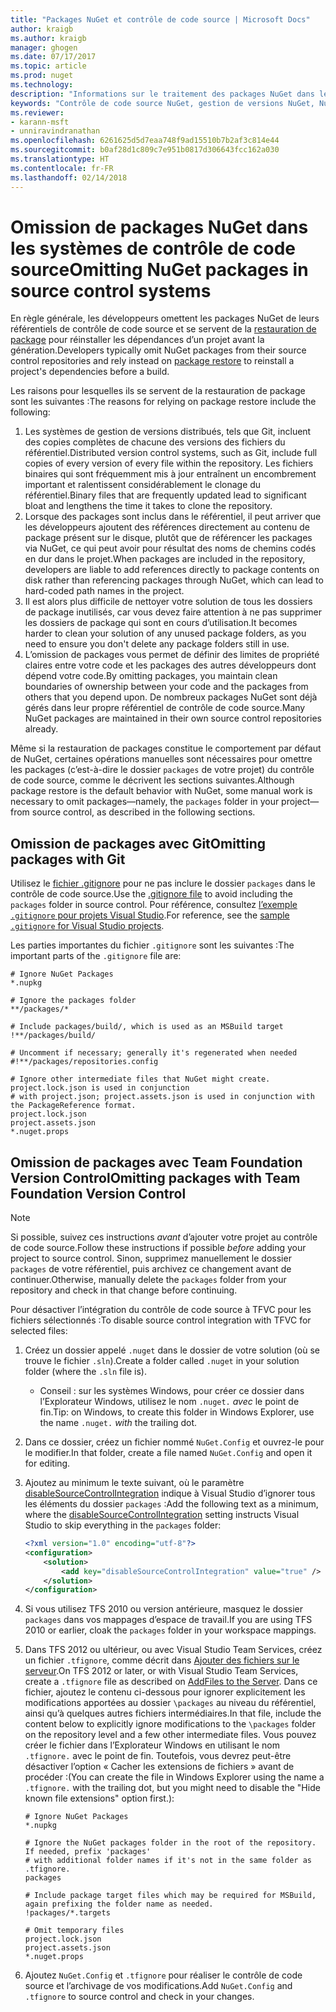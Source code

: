 ```yaml
---
title: "Packages NuGet et contrôle de code source | Microsoft Docs"
author: kraigb
ms.author: kraigb
manager: ghogen
ms.date: 07/17/2017
ms.topic: article
ms.prod: nuget
ms.technology: 
description: "Informations sur le traitement des packages NuGet dans les systèmes de contrôle de code source et de gestion de versions, et sur l’omission de packages avec git et TFVC."
keywords: "Contrôle de code source NuGet, gestion de versions NuGet, NuGet et git, NuGet et TFS, NuGet et TFVC, omission de packages, référentiels de contrôle de code source, référentiels de gestion de versions"
ms.reviewer:
- karann-msft
- unniravindranathan
ms.openlocfilehash: 6261625d5d7eaa748f9ad15510b7b2af3c814e44
ms.sourcegitcommit: b0af28d1c809c7e951b0817d306643fcc162a030
ms.translationtype: HT
ms.contentlocale: fr-FR
ms.lasthandoff: 02/14/2018
---
```

# <a name="omitting-nuget-packages-in-source-control-systems"></a><span data-ttu-id="47300-104">Omission de packages NuGet dans les systèmes de contrôle de code source</span><span class="sxs-lookup"><span data-stu-id="47300-104">Omitting NuGet packages in source control systems</span></span>

<span data-ttu-id="47300-105">En règle générale, les développeurs omettent les packages NuGet de leurs référentiels de contrôle de code source et se servent de la [restauration de package](../consume-packages/package-restore.md) pour réinstaller les dépendances d’un projet avant la génération.</span><span class="sxs-lookup"><span data-stu-id="47300-105">Developers typically omit NuGet packages from their source control repositories and rely instead on [package restore](../consume-packages/package-restore.md) to reinstall a project's dependencies before a build.</span></span>

<span data-ttu-id="47300-106">Les raisons pour lesquelles ils se servent de la restauration de package sont les suivantes :</span><span class="sxs-lookup"><span data-stu-id="47300-106">The reasons for relying on package restore include the following:</span></span>

1. <span data-ttu-id="47300-107">Les systèmes de gestion de versions distribués, tels que Git, incluent des copies complètes de chacune des versions des fichiers du référentiel.</span><span class="sxs-lookup"><span data-stu-id="47300-107">Distributed version control systems, such as Git, include full copies of every version of every file within the repository.</span></span> <span data-ttu-id="47300-108">Les fichiers binaires qui sont fréquemment mis à jour entraînent un encombrement important et ralentissent considérablement le clonage du référentiel.</span><span class="sxs-lookup"><span data-stu-id="47300-108">Binary files that are frequently updated lead to significant bloat and lengthens the time it takes to clone the repository.</span></span>
1. <span data-ttu-id="47300-109">Lorsque des packages sont inclus dans le référentiel, il peut arriver que les développeurs ajoutent des références directement au contenu de package présent sur le disque, plutôt que de référencer les packages via NuGet, ce qui peut avoir pour résultat des noms de chemins codés en dur dans le projet.</span><span class="sxs-lookup"><span data-stu-id="47300-109">When packages are included in the repository, developers are liable to add references directly to package contents on disk rather than referencing packages through NuGet, which can lead to hard-coded path names in the project.</span></span>
1. <span data-ttu-id="47300-110">Il est alors plus difficile de nettoyer votre solution de tous les dossiers de package inutilisés, car vous devez faire attention à ne pas supprimer les dossiers de package qui sont en cours d’utilisation.</span><span class="sxs-lookup"><span data-stu-id="47300-110">It becomes harder to clean your solution of any unused package folders, as you need to ensure you don't delete any package folders still in use.</span></span>
1. <span data-ttu-id="47300-111">L’omission de packages vous permet de définir des limites de propriété claires entre votre code et les packages des autres développeurs dont dépend votre code.</span><span class="sxs-lookup"><span data-stu-id="47300-111">By omitting packages, you maintain clean boundaries of ownership between your code and the packages from others that you depend upon.</span></span> <span data-ttu-id="47300-112">De nombreux packages NuGet sont déjà gérés dans leur propre référentiel de contrôle de code source.</span><span class="sxs-lookup"><span data-stu-id="47300-112">Many NuGet packages are maintained in their own source control repositories already.</span></span>

<span data-ttu-id="47300-113">Même si la restauration de packages constitue le comportement par défaut de NuGet, certaines opérations manuelles sont nécessaires pour omettre les packages (c’est-à-dire le dossier `packages` de votre projet) du contrôle de code source, comme le décrivent les sections suivantes.</span><span class="sxs-lookup"><span data-stu-id="47300-113">Although package restore is the default behavior with NuGet, some manual work is necessary to omit packages&mdash;namely, the `packages` folder in your project&mdash;from source control, as described in the following sections.</span></span>

## <a name="omitting-packages-with-git"></a><span data-ttu-id="47300-114">Omission de packages avec Git</span><span class="sxs-lookup"><span data-stu-id="47300-114">Omitting packages with Git</span></span>

<span data-ttu-id="47300-115">Utilisez le [fichier .gitignore](https://git-scm.com/docs/gitignore) pour ne pas inclure le dossier `packages` dans le contrôle de code source.</span><span class="sxs-lookup"><span data-stu-id="47300-115">Use the [.gitignore file](https://git-scm.com/docs/gitignore) to avoid including the `packages` folder in source control.</span></span> <span data-ttu-id="47300-116">Pour référence, consultez [l’exemple `.gitignore` pour projets Visual Studio](https://github.com/github/gitignore/blob/master/VisualStudio.gitignore).</span><span class="sxs-lookup"><span data-stu-id="47300-116">For reference, see the [sample `.gitignore` for Visual Studio projects](https://github.com/github/gitignore/blob/master/VisualStudio.gitignore).</span></span>

<span data-ttu-id="47300-117">Les parties importantes du fichier `.gitignore` sont les suivantes :</span><span class="sxs-lookup"><span data-stu-id="47300-117">The important parts of the `.gitignore` file are:</span></span>

```gitignore
# Ignore NuGet Packages
*.nupkg

# Ignore the packages folder
**/packages/*

# Include packages/build/, which is used as an MSBuild target
!**/packages/build/

# Uncomment if necessary; generally it's regenerated when needed
#!**/packages/repositories.config

# Ignore other intermediate files that NuGet might create. project.lock.json is used in conjunction
# with project.json; project.assets.json is used in conjunction with the PackageReference format.
project.lock.json
project.assets.json
*.nuget.props
```

## <a name="omitting-packages-with-team-foundation-version-control"></a><span data-ttu-id="47300-118">Omission de packages avec Team Foundation Version Control</span><span class="sxs-lookup"><span data-stu-id="47300-118">Omitting packages with Team Foundation Version Control</span></span>

> [!Note]
> <span data-ttu-id="47300-119">Si possible, suivez ces instructions *avant* d’ajouter votre projet au contrôle de code source.</span><span class="sxs-lookup"><span data-stu-id="47300-119">Follow these instructions if possible *before* adding your project to source control.</span></span> <span data-ttu-id="47300-120">Sinon, supprimez manuellement le dossier `packages` de votre référentiel, puis archivez ce changement avant de continuer.</span><span class="sxs-lookup"><span data-stu-id="47300-120">Otherwise, manually delete the `packages` folder from your repository and check in that change before continuing.</span></span>

<span data-ttu-id="47300-121">Pour désactiver l’intégration du contrôle de code source à TFVC pour les fichiers sélectionnés :</span><span class="sxs-lookup"><span data-stu-id="47300-121">To disable source control integration with TFVC for selected files:</span></span>

1. <span data-ttu-id="47300-122">Créez un dossier appelé `.nuget` dans le dossier de votre solution (où se trouve le fichier `.sln`).</span><span class="sxs-lookup"><span data-stu-id="47300-122">Create a folder called `.nuget` in your solution folder (where the `.sln` file is).</span></span>
    - <span data-ttu-id="47300-123">Conseil : sur les systèmes Windows, pour créer ce dossier dans l’Explorateur Windows, utilisez le nom `.nuget.` *avec* le point de fin.</span><span class="sxs-lookup"><span data-stu-id="47300-123">Tip: on Windows, to create this folder in Windows Explorer, use the name `.nuget.` *with* the trailing dot.</span></span>

1. <span data-ttu-id="47300-124">Dans ce dossier, créez un fichier nommé `NuGet.Config` et ouvrez-le pour le modifier.</span><span class="sxs-lookup"><span data-stu-id="47300-124">In that folder, create a file named `NuGet.Config` and open it for editing.</span></span>

1. <span data-ttu-id="47300-125">Ajoutez au minimum le texte suivant, où le paramètre [disableSourceControlIntegration](../reference/nuget-config-file.md#solution-section) indique à Visual Studio d’ignorer tous les éléments du dossier `packages` :</span><span class="sxs-lookup"><span data-stu-id="47300-125">Add the following text as a minimum, where the [disableSourceControlIntegration](../reference/nuget-config-file.md#solution-section) setting instructs Visual Studio to skip everything in the `packages` folder:</span></span>

   ```xml
   <?xml version="1.0" encoding="utf-8"?>
   <configuration>
       <solution>
           <add key="disableSourceControlIntegration" value="true" />
       </solution>
   </configuration>
   ```

1. <span data-ttu-id="47300-126">Si vous utilisez TFS 2010 ou version antérieure, masquez le dossier `packages` dans vos mappages d’espace de travail.</span><span class="sxs-lookup"><span data-stu-id="47300-126">If you are using TFS 2010 or earlier, cloak the `packages` folder in your workspace mappings.</span></span>

1. <span data-ttu-id="47300-127">Dans TFS 2012 ou ultérieur, ou avec Visual Studio Team Services, créez un fichier `.tfignore`, comme décrit dans [Ajouter des fichiers sur le serveur](https://www.visualstudio.com/en-us/docs/tfvc/add-files-server#tfignore).</span><span class="sxs-lookup"><span data-stu-id="47300-127">On TFS 2012 or later, or with Visual Studio Team Services, create a `.tfignore` file as described on [AddFiles to the Server](https://www.visualstudio.com/en-us/docs/tfvc/add-files-server#tfignore).</span></span> <span data-ttu-id="47300-128">Dans ce fichier, ajoutez le contenu ci-dessous pour ignorer explicitement les modifications apportées au dossier `\packages` au niveau du référentiel, ainsi qu’à quelques autres fichiers intermédiaires.</span><span class="sxs-lookup"><span data-stu-id="47300-128">In that file, include the content below to explicitly ignore modifications to the `\packages` folder on the repository level and a few other intermediate files.</span></span> <span data-ttu-id="47300-129">Vous pouvez créer le fichier dans l’Explorateur Windows en utilisant le nom `.tfignore.` avec le point de fin. Toutefois, vous devrez peut-être désactiver l’option « Cacher les extensions de fichiers » avant de procéder :</span><span class="sxs-lookup"><span data-stu-id="47300-129">(You can create the file in Windows Explorer using the name a `.tfignore.` with the trailing dot, but you might need to disable the "Hide known file extensions" option first.):</span></span>

   ```cli
   # Ignore NuGet Packages
   *.nupkg

   # Ignore the NuGet packages folder in the root of the repository. If needed, prefix 'packages'
   # with additional folder names if it's not in the same folder as .tfignore.   
   packages

   # Include package target files which may be required for MSBuild, again prefixing the folder name as needed.
   !packages/*.targets

   # Omit temporary files
   project.lock.json
   project.assets.json
   *.nuget.props
   ```

1. <span data-ttu-id="47300-130">Ajoutez `NuGet.Config` et `.tfignore` pour réaliser le contrôle de code source et l’archivage de vos modifications.</span><span class="sxs-lookup"><span data-stu-id="47300-130">Add `NuGet.Config` and `.tfignore` to source control and check in your changes.</span></span>
